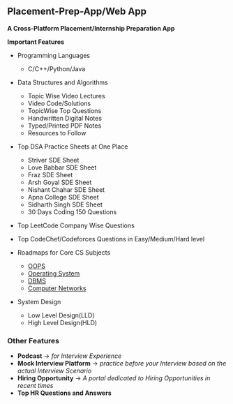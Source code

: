 ## Placement-Prep-App/Web App

**A Cross-Platform Placement/Internship Preparation App**

**Important Features**
  - Programming Languages 
    - C/C++/Python/Java
  
  - Data Structures and Algorithms
    - Topic Wise Video Lectures
    - Video Code/Solutions
    - TopicWise Top Questions
    - Handwritten Digital Notes
    - Typed/Printed PDF Notes
    - Resources to Follow 
    
  - Top DSA Practice Sheets at One Place
    - Striver SDE Sheet
    - Love Babbar SDE Sheet
    - Fraz SDE Sheet
    - Arsh Goyal SDE Sheet
    - Nishant Chahar SDE Sheet
    - Apna College SDE Sheet
    - Sidharth Singh SDE Sheet
    - 30 Days Coding 150 Questions

  - Top LeetCode Company Wise Questions
  
  - Top CodeChef/Codeforces Questions in Easy/Medium/Hard level
  
  - Roadmaps for Core CS Subjects
    - [OOPS]()
    - [Operating System]()
    - [DBMS]()
    - [Computer Networks]()
    
  - System Design 
    - Low Level Design(LLD)
    - High Level Design(HLD)
    
### Other Features

  - **Podcast** -> *for Interview Experience*
  - **Mock Interview Platform** -> *practice before your Interview based on the actual Interview Scenario*
  - **Hiring Opportunity** -> *A portal dedicated to Hiring Opportunities in recent times*
  - **Top HR Questions and Answers**
  
